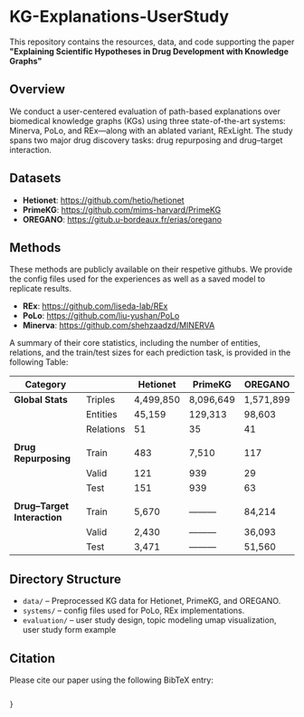 # KG-Explanations-UserStudy
This repository contains the resources, data, and code supporting the paper  
**"Explaining Scientific Hypotheses in Drug Development with Knowledge Graphs"**  


##  Overview
We conduct a user-centered evaluation of path-based explanations over biomedical knowledge graphs (KGs) using three state-of-the-art systems: Minerva, PoLo, and REx—along with an ablated variant, RExLight. The study spans two major drug discovery tasks: drug repurposing and drug–target interaction.

## Datasets 
- **Hetionet**: https://github.com/hetio/hetionet
- **PrimeKG**: https://github.com/mims-harvard/PrimeKG
- **OREGANO**: https://gitub.u-bordeaux.fr/erias/oregano
  

## Methods
These methods are publicly available on their respetive githubs. We provide the config files used for the experiences as well as a saved model to replicate results. 
- **REx**: https://github.com/liseda-lab/REx
- **PoLo**: https://github.com/liu-yushan/PoLo
- **Minerva**: https://github.com/shehzaadzd/MINERVA


A summary of their core statistics, including the number of entities, relations, and the train/test sizes for each prediction task, is provided in the following Table:


| Category                    |                 | Hetionet  | PrimeKG   | OREGANO   |
|-----------------------------|-----------------|-----------|-----------|-----------|
| **Global Stats**            | Triples         | 4,499,850 | 8,096,649 | 1,571,899 |
|                             | Entities        | 45,159    | 129,313   | 98,603    |
|                             | Relations       | 51        | 35        | 41        |
|                             |                 |           |           |           |
| **Drug Repurposing**        | Train           | 483       | 7,510     | 117       |
|                             | Valid           | 121       | 939       | 29        |
|                             | Test            | 151       | 939       | 63        |
|                             |                 |           |           |           |
| **Drug–Target Interaction** | Train           | 5,670     | ———       | 84,214    |
|                             | Valid           | 2,430     | ———       | 36,093    |
|                             | Test            | 3,471     | ———       | 51,560    |



## Directory Structure
- `data/` – Preprocessed KG data for Hetionet, PrimeKG, and OREGANO.
- `systems/` – config files used for PoLo, REx implementations.
- `evaluation/` – user study design, topic modeling umap visualization, user study form example


## Citation
Please cite our paper using the following BibTeX entry:

```future_bibtex

}
